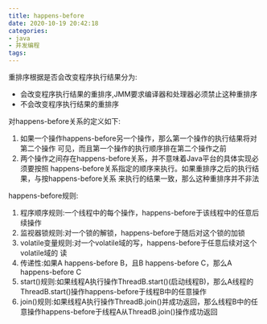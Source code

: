 ```yaml
---
title: happens-before
date: 2020-10-19 20:42:18
categories:
- java
- 并发编程
tags:
---
```



重排序根据是否会改变程序执行结果分为:

- 会改变程序执行结果的重排序,JMM要求编译器和处理器必须禁止这种重排序
- 不会改变程序执行结果的重排序

对happens-before关系的定义如下:

1. 如果一个操作happens-before另一个操作，那么第一个操作的执行结果将对第二个操作
可见，而且第一个操作的执行顺序排在第二个操作之前
2. 两个操作之间存在happens-before关系，并不意味着Java平台的具体实现必须要按照 happens-before关系指定的顺序来执行。如果重排序之后的执行结果，与按happens-before关系 来执行的结果一致，那么这种重排序并不非法

happens-before规则:

1. 程序顺序规则:一个线程中的每个操作，happens-before于该线程中的任意后续操作
2. 监视器锁规则:对一个锁的解锁，happens-before于随后对这个锁的加锁
3. volatile变量规则:对一个volatile域的写，happens-before于任意后续对这个volatile域的 读
4. 传递性:如果A happens-before B，且B happens-before C，那么A happens-before C
5. start()规则:如果线程A执行操作ThreadB.start()(启动线程B)，那么A线程的ThreadB.start()操作happens-before于线程B中的任意操作
6. join()规则:如果线程A执行操作ThreadB.join()并成功返回，那么线程B中的任意操作happens-before于线程A从ThreadB.join()操作成功返回
